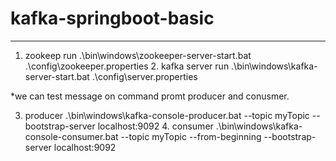 # kafka-springboot-basic
------------------------
1. zookeep run .\bin\windows\zookeeper-server-start.bat .\config\zookeeper.properties 2. kafka server run .\bin\windows\kafka-server-start.bat .\config\server.properties

*we can test message on command promt producer and conusmer.

3. producer .\bin\windows\kafka-console-producer.bat --topic myTopic --bootstrap-server localhost:9092 4. consumer .\bin\windows\kafka-console-consumer.bat --topic myTopic --from-beginning --bootstrap-server localhost:9092
